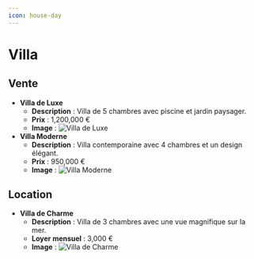 ```yaml
---
icon: house-day
---
```


# Villa

## Vente

* **Villa de Luxe**
  * **Description** : Villa de 5 chambres avec piscine et jardin paysager.
  * **Prix** : 1,200,000 €
  * **Image** : ![Villa de Luxe](../assets/villa_luxe.jpg)
* **Villa Moderne**
  * **Description** : Villa contemporaine avec 4 chambres et un design élégant.
  * **Prix** : 950,000 €
  * **Image** : ![Villa Moderne](../assets/villa_moderne.jpg)

## Location

* **Villa de Charme**
  * **Description** : Villa de 3 chambres avec une vue magnifique sur la mer.
  * **Loyer mensuel** : 3,000 €
  * **Image** : ![Villa de Charme](../assets/villa_charme.jpg)
